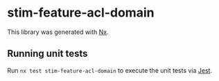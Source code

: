 # stim-feature-acl-domain

This library was generated with [Nx](https://nx.dev).

## Running unit tests

Run `nx test stim-feature-acl-domain` to execute the unit tests via [Jest](https://jestjs.io).
